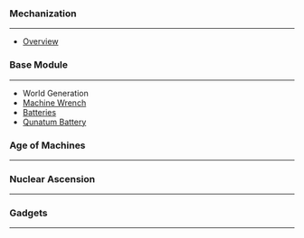 ### Mechanization
***
* [Overview](https://github.com/ImCoolYeah105/Mechanization/wiki)

### Base Module
***
* World Generation
* [Machine Wrench](https://github.com/ImCoolYeah105/Mechanization/wiki/Machine-Wrench)
* [Batteries](https://github.com/ImCoolYeah105/Mechanization/wiki/Batteries)
* [Qunatum Battery](https://github.com/ImCoolYeah105/Mechanization/wiki/Quantum-Battery)

### Age of Machines
***

### Nuclear Ascension
***

### Gadgets
***